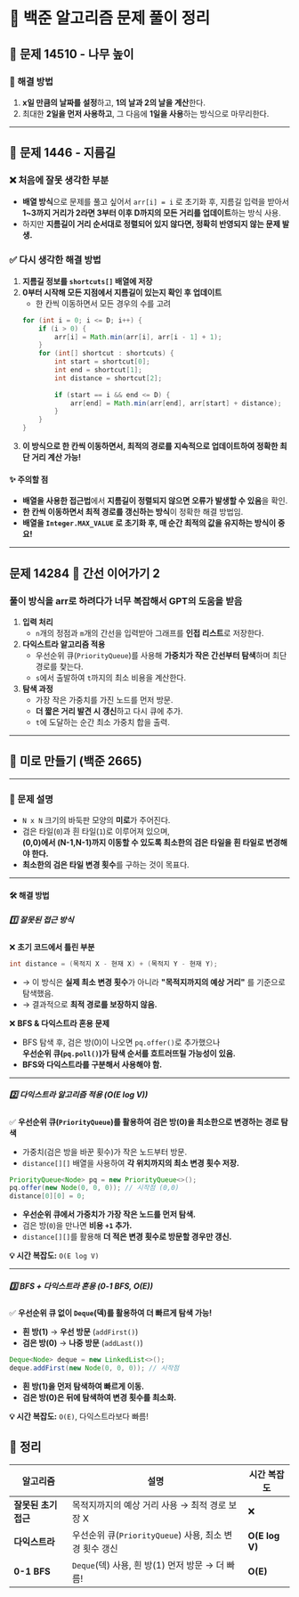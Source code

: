# 📝 백준 알고리즘 문제 풀이 정리

## 🌳 문제 14510 - 나무 높이
### 📌 해결 방법
1. **x일 만큼의 날짜를 설정**하고, **1의 날과 2의 날을 계산**한다.
2. 최대한 **2일을 먼저 사용하고**, 그 다음에 **1일을 사용**하는 방식으로 마무리한다.

---

## 🚀 문제 1446 - 지름길
### ❌ 처음에 잘못 생각한 부분
- **배열 방식**으로 문제를 풀고 싶어서 `arr[i] = i` 로 초기화 후, 
  지름길 입력을 받아서 **1~3까지 거리가 2라면 3부터 이후 D까지의 모든 거리를 업데이트**하는 방식 사용.
- 하지만 **지름길이 거리 순서대로 정렬되어 있지 않다면, 정확히 반영되지 않는 문제 발생.**

### ✅ 다시 생각한 해결 방법
1. **지름길 정보를 `shortcuts[]` 배열에 저장**
2. **0부터 시작해 모든 지점에서 지름길이 있는지 확인 후 업데이트**
   - 한 칸씩 이동하면서 모든 경우의 수를 고려
   ``` java
   for (int i = 0; i <= D; i++) {
       if (i > 0) {
           arr[i] = Math.min(arr[i], arr[i - 1] + 1);
       }
       for (int[] shortcut : shortcuts) {
           int start = shortcut[0];
           int end = shortcut[1];
           int distance = shortcut[2];
           
           if (start == i && end <= D) {
               arr[end] = Math.min(arr[end], arr[start] + distance);
           }
       }
   }
   ```
3. **이 방식으로 한 칸씩 이동하면서, 최적의 경로를 지속적으로 업데이트하여 정확한 최단 거리 계산 가능!**



#### ✨ 주의할 점
- **배열을 사용한 접근법**에서 **지름길이 정렬되지 않으면 오류가 발생할 수 있음**을 확인.
- **한 칸씩 이동하면서 최적 경로를 갱신하는 방식**이 정확한 해결 방법임.
- **배열을 `Integer.MAX_VALUE` 로 초기화 후, 매 순간 최적의 값을 유지하는 방식이 중요!**



-------
## 문제 14284 📝 간선 이어가기 2

### 풀이 방식을 arr로 하려다가 너무 복잡해서 GPT의 도움을 받음

1. **입력 처리**  
   - `n`개의 정점과 `m`개의 간선을 입력받아 그래프를 **인접 리스트**로 저장한다.
2. **다익스트라 알고리즘 적용**  
   - 우선순위 큐(`PriorityQueue`)를 사용해 **가중치가 작은 간선부터 탐색**하며 최단 경로를 찾는다.
   - `s`에서 출발하여 `t`까지의 최소 비용을 계산한다.
3. **탐색 과정**  
   - 가장 작은 가중치를 가진 노드를 먼저 방문.
   - **더 짧은 거리 발견 시 갱신**하고 다시 큐에 추가.
   - `t`에 도달하는 순간 최소 가중치 합을 출력.
  



--------------------

## 📌 미로 만들기 (백준 2665)

---

### **📖 문제 설명**
- `N x N` 크기의 바둑판 모양의 **미로**가 주어진다.
- 검은 타일(`0`)과 흰 타일(`1`)로 이루어져 있으며,  
  **(0,0)에서 (N-1,N-1)까지 이동할 수 있도록 최소한의 검은 타일을 흰 타일로 변경해야 한다.**
- **최소한의 검은 타일 변경 횟수**를 구하는 것이 목표다.

---

#### **🛠️ 해결 방법**
##### **1️⃣ 잘못된 접근 방식**
❌ **초기 코드에서 틀린 부분**  
``` java
int distance = (목적지 X - 현재 X) + (목적지 Y - 현재 Y);
```
- → 이 방식은 **실제 최소 변경 횟수**가 아니라 **"목적지까지의 예상 거리"** 를 기준으로 탐색했음.
- → 결과적으로 **최적 경로를 보장하지 않음.**

❌ **BFS & 다익스트라 혼용 문제**  
- BFS 탐색 후, 검은 방(0)이 나오면 `pq.offer()`로 추가했으나  
  **우선순위 큐(`pq.poll()`)가 탐색 순서를 흐트러뜨릴 가능성이 있음.**
- **BFS와 다익스트라를 구분해서 사용해야 함.**

---

##### **2️⃣ 다익스트라 알고리즘 적용 (O(E log V))**
✅ **우선순위 큐(`PriorityQueue`)를 활용하여 검은 방(0)을 최소한으로 변경하는 경로 탐색**
- 가중치(검은 방을 바꾼 횟수)가 작은 노드부터 방문.
- `distance[][]` 배열을 사용하여 **각 위치까지의 최소 변경 횟수 저장.**

``` java
PriorityQueue<Node> pq = new PriorityQueue<>();
pq.offer(new Node(0, 0, 0)); // 시작점 (0,0)
distance[0][0] = 0;
```
- **우선순위 큐에서 가중치가 가장 작은 노드를 먼저 탐색.**
- 검은 방(`0`)을 만나면 **비용 `+1` 추가.**
- `distance[][]`를 활용해 **더 적은 변경 횟수로 방문할 경우만 갱신.**

**💡 시간 복잡도:** `O(E log V)`

---

##### **3️⃣ BFS + 다익스트라 혼용 (0-1 BFS, O(E))**
✅ **우선순위 큐 없이 `Deque`(덱)를 활용하여 더 빠르게 탐색 가능!**
- **흰 방(1)** → **우선 방문** (`addFirst()`)
- **검은 방(0)** → **나중 방문** (`addLast()`)

``` java
Deque<Node> deque = new LinkedList<>();
deque.addFirst(new Node(0, 0, 0)); // 시작점
```
- **흰 방(1)을 먼저 탐색하여 빠르게 이동.**
- **검은 방(0)은 뒤에 탐색하여 변경 횟수를 최소화.**

**💡 시간 복잡도:** `O(E)`, 다익스트라보다 빠름!



## **🚀 정리**
| 알고리즘 | 설명 | 시간 복잡도 |
|---------|---------|---------|
| **잘못된 초기 접근** | 목적지까지의 예상 거리 사용 → 최적 경로 보장 X | ❌ |
| **다익스트라** | 우선순위 큐(`PriorityQueue`) 사용, 최소 변경 횟수 갱신 | **O(E log V)** |
| **0-1 BFS** | `Deque`(덱) 사용, 흰 방(1) 먼저 방문 → 더 빠름! | **O(E)** |




















